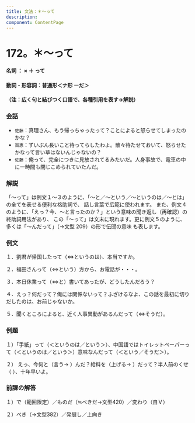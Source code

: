 ```yaml
---
title: 文法：＊～って
description:
component: ContentPage
---
```



# 172。＊～って
#### 名詞 ： × ＋ って
#### 動詞・形容詞：普通形＜ナ形 ーだ＞  
#### （注：広く句と結びつく口語で、各種引用を表す→解説）
### 会話
- `佐藤`：真理さん、もう帰っちゃったって？ことによると怒らせてしまったのかな？
- `百恵`：ずいぶん長いこと待ってらしたわよ。散々待たせておいて、怒らせたかなって言い草はないんじゃないの？
- `佐藤`：俺って、完全につきに見放されてるみたいだ。人身事故で、電車の中に一時間も閉じこめられていたんだ。
### 解説
「～って」は例文１～３のように、「～と／～という／～というのは／～とは」の全てを表せる便利な格助詞で、 話し言葉で広範に使われます。
また、例文４のように、「えっ？今、～と言ったのか？」という意味の聞き返し（再確認）の終助詞用法があり、 この「～って」は文末に現れます。更に例文５のように、多くは「～んだって」（→文型 209）の形で伝聞の意味 も表します。
### 例文
１．劉君が帰国したって（⇔というのは）、本当ですか。

２．福田さんって（⇔という）方から、お電話が・・・。

３．本日休業って（⇔と）書いてあったが、どうしたんだろう？

４．えっ？何だって？俺には関係ないって？ふざけるなよ、この話を最初に切りだしたのは、お前じゃないか。

５．聞くところによると、近く人事異動があるんだって（⇔そうだ）。
### 例題
１）「手紙」って（＜というのは／という＞）、中国語ではトイレットペーパーって（＜というのは／という＞）意味なんだって（＜という／そうだ＞）。    

２） えっ、今何と（言う→ ）んだ？給料を（上げる→ ）だって？半人前のくせ（ ）、十年早いよ。
### 前課の解答
１）で（範囲限定）／ものだ（≒べきだ→文型420）／変わり（自Ｖ）

２）べき（→文型382）／発展し／上向き
